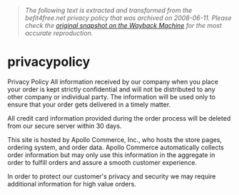 > *The following text is extracted and transformed from the befit4free.net privacy policy that was archived on 2008-06-11. Please check the [original snapshot on the Wayback Machine](https://web.archive.org/web/20080611083421id_/http%3A//www.befit4free.com/privacypolicy) for the most accurate reproduction.*

# privacypolicy

Privacy Policy All information received by our company when you place your order is kept strictly confidential and will not be distributed to any other company or individual party. The information will be used only to ensure that your order gets delivered in a timely matter. 

All credit card information provided during the order process will be deleted from our secure server within 30 days. 

This site is hosted by Apollo Commerce, Inc., who hosts the store pages, ordering system, and order data. Apollo Commerce automatically collects order information but may only use this information in the aggregate in order to fulfill orders and assure a smooth customer experience.

In order to protect our customer's privacy and security we may require additional information for high value orders. 
